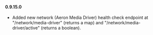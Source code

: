 #### 0.9.15.0
* Added new network (Aeron Media Driver) health check endpoint at "/network/media-driver" (returns a map) and "/network/media-driver/active" (returns a boolean).
